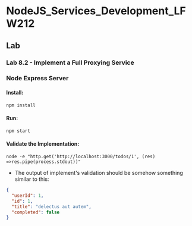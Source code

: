 # NodeJS_Services_Development_LFW212

## Lab

### Lab 8.2 - Implement a Full Proxying Service

### Node Express Server

#### Install:
```
npm install
```

#### Run:
```
npm start
```

#### Validate the Implementation:
```
node -e "http.get('http://localhost:3000/todos/1', (res) =>res.pipe(process.stdout))"
```
- The output of implement's validation should be somehow something similar to this:
```json
{
  "userId": 1,
  "id": 1,
  "title": "delectus aut autem",
  "completed": false
}
```
